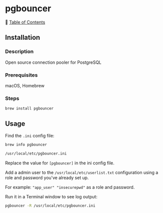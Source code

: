 # pgbouncer

📁 [Table of Contents](README.md)

## Installation

### Description

Open source connection pooler for PostgreSQL

### Prerequisites

macOS, Homebrew

### Steps

```sh
brew install pgbouncer
```

## Usage

Find the `.ini` config file:

```sh
brew info pgbouncer

/usr/local/etc/pgbouncer.ini
```

Replace the value for `[pgbouncer]` in the ini config file.

Add a admin user to the `/usr/local/etc/userlist.txt` configuration using a role and password you've already set up.

For example: `"app_user" "insecurepwd"` as a role and password.

Run it in a Terminal window to see log output:

```sh
pgbouncer -R /usr/local/etc/pgbouncer.ini
```


